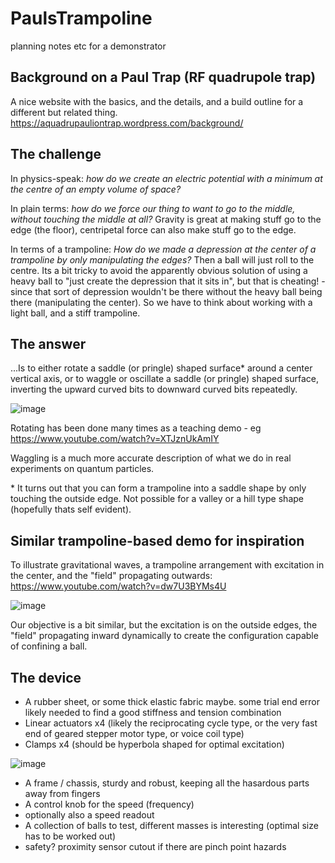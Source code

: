 # PaulsTrampoline
planning notes etc for a demonstrator

## Background on a Paul Trap (RF quadrupole trap)
A nice website with the basics, and the details, and a build outline for a different but related thing. https://aquadrupauliontrap.wordpress.com/background/

## The challenge
In physics-speak: *how do we create an electric potential with a minimum at the centre of an empty volume of space?*

In plain terms: *how do we force our thing to want to go to the middle, without touching the middle at all?* Gravity is great at making stuff go to the edge (the floor), centripetal force can also make stuff go to the edge.

In terms of a trampoline: *How do we made a depression at the center of a trampoline by only manipulating the edges?* Then a ball will just roll to the centre. Its a bit tricky to avoid the apparently obvious solution of using a heavy ball to "just create the depression that it sits in", but that is cheating! - since that sort of depression wouldn't be there without the heavy ball being there (manipulating the center). So we have to think about working with a light ball, and a stiff trampoline.

## The answer
...Is to either rotate a saddle (or pringle) shaped surface\* around a center vertical axis, or to waggle or oscillate a saddle (or pringle) shaped surface, inverting the upward curved bits to downward curved bits repeatedly.

![image](https://github.com/user-attachments/assets/6725fc32-d399-4cd2-b580-19abb9fbbf8f)

Rotating has been done many times as a teaching demo - eg https://www.youtube.com/watch?v=XTJznUkAmIY

Waggling is a much more accurate description of what we do in real experiments on quantum particles.

\* It turns out that you can form a trampoline into a saddle shape by only touching the outside edge. Not possible for a valley or a hill type shape (hopefully thats self evident).


## Similar trampoline-based demo for inspiration
To illustrate gravitational waves, a trampoline arrangement with excitation in the center, and the "field" propagating outwards: https://www.youtube.com/watch?v=dw7U3BYMs4U

![image](https://github.com/user-attachments/assets/3612e910-131d-406e-8451-a0da837cf1df)

Our objective is a bit similar, but the excitation is on the outside edges, the "field" propagating inward dynamically to create the configuration capable of confining a ball.

## The device

- A rubber sheet, or some thick elastic fabric maybe. some trial end error likely needed to find a good stiffness and tension combination
- Linear actuators x4 (likely the reciprocating cycle type, or the very fast end of geared stepper motor type, or voice coil type)
- Clamps x4 (should be hyperbola shaped for optimal excitation)

![image](https://github.com/user-attachments/assets/46bc6505-7bfe-4707-bfe1-06f216eb009b)

- A frame / chassis, sturdy and robust, keeping all the hasardous parts away from fingers
- A control knob for the speed (frequency)
- optionally also a speed readout
- A collection of balls to test, different masses is interesting (optimal size has to be worked out)
- safety? proximity sensor cutout if there are pinch point hazards


